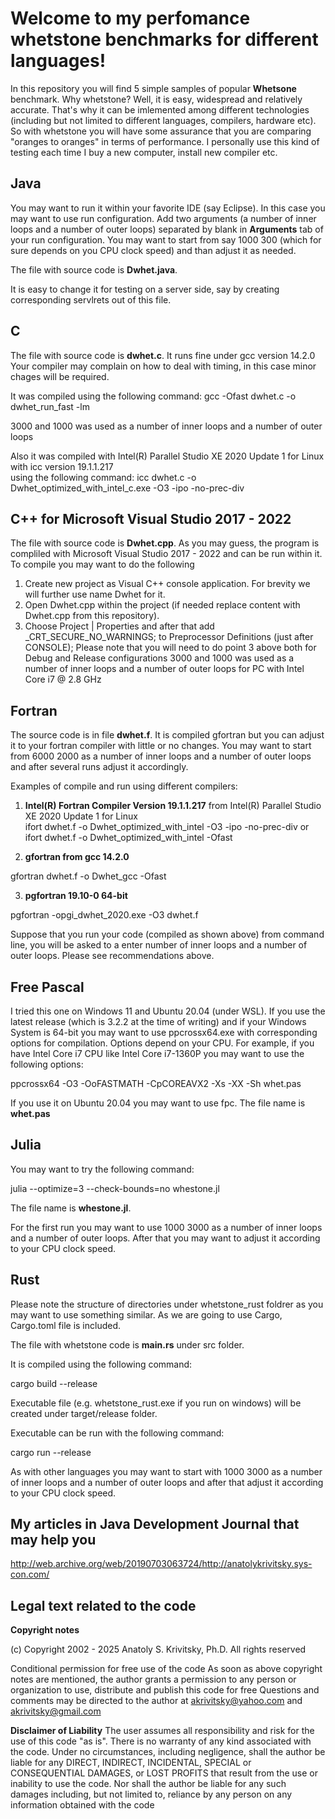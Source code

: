 Welcome to my perfomance whetstone benchmarks for different languages!
===================



 In this repository you will find 5 simple samples of popular **Whetsone** benchmark. Why whetstone? Well, it is easy, widespread and relatively accurate.  That's why it can be imlemented among different technologies (including but not limited to different languages, compilers, hardware etc). So with whetstone you will have some assurance that you are
comparing "oranges to oranges" in terms of performance.  I personally use this kind of testing each time I buy a new computer, install new compiler etc.

Java
-------------

You may want to run it within your favorite IDE (say Eclipse). In this case you may want to use run configuration. Add two arguments (a number of inner loops and a number of outer loops) 
separated by blank in  **Arguments** tab of your run configuration. You may want to start from say 1000 300 (which for sure depends on you CPU clock speed) and than adjust it as needed.

The file with source code is **Dwhet.java**.

It is easy to change it for testing on a server side, say by creating corresponding servlrets out of this file.


C
-------------

The file with source code is **dwhet.c**.
It runs fine under gcc version 14.2.0  
Your compiler may complain on how to deal with timing, in this case minor chages will be required.
 
It was compiled using the following command:
gcc -Ofast dwhet.c -o dwhet_run_fast -lm

3000 and 1000 was used as a number of inner loops and a number of outer loops 

Also it was compiled with Intel(R) Parallel Studio XE 2020 Update 1 for Linux with icc version 19.1.1.217  
using the following command:
icc dwhet.c -o Dwhet_optimized_with_intel_c.exe -O3 -ipo -no-prec-div


C++ for Microsoft Visual Studio 2017 - 2022
-------------
The file with source code is **Dwhet.cpp**.
As you may guess, the program is compliled with Microsoft Visual Studio 2017 - 2022 and can be run within it.
To compile you may want to do the following
1. Create new project as Visual C++ console application. For brevity we will further use name Dwhet for it.
2. Open Dwhet.cpp within the project (if needed replace content with Dwhet.cpp from this repository).
3. Choose Project | Properties and after that add _CRT_SECURE_NO_WARNINGS; to Preprocessor Definitions (just after CONSOLE);
Please note that you will need to do point 3 above both for Debug and Release configurations
3000 and 1000 was used as a number of inner loops and a number of outer loops  for PC with Intel Core i7 @ 2.8 GHz

  

Fortran
-------------

The source code is in file **dwhet.f**. It is compiled gfortran but you can adjust it to your fortran compiler with little or no changes. 
You may want to start from 6000 2000 as a number of inner loops and a number of outer loops and after several runs adjust it accordingly.

Examples of compile and run using different compilers:

1. **Intel(R) Fortran Compiler Version  19.1.1.217** from Intel(R) Parallel Studio XE 2020 Update 1 for Linux  
ifort dwhet.f -o Dwhet_optimized_with_intel -O3 -ipo -no-prec-div
or 
ifort dwhet.f -o Dwhet_optimized_with_intel -Ofast

2. **gfortran from gcc  14.2.0**

gfortran dwhet.f -o Dwhet_gcc -Ofast


3. **pgfortran 19.10-0 64-bit**

pgfortran -opgi_dwhet_2020.exe -O3 dwhet.f   

Suppose that you run  your code (compiled as shown above) from command line, you will be asked to a enter number of inner loops and a number of outer loops. Please see recommendations above.

 
Free Pascal
-------------

I tried this one on Windows 11 and Ubuntu 20.04 (under WSL). 
If you use the latest release (which is 3.2.2 at the time of writing) and if your Windows System is 64-bit you may want to use ppcrossx64.exe with corresponding options for compilation.
Options depend on your CPU. For example, if you have Intel Core i7 CPU like Intel Core i7-1360P
you may want to use the following options:

ppcrossx64 -O3 -OoFASTMATH -CpCOREAVX2 -Xs -XX -Sh whet.pas

If you use it on Ubuntu 20.04 you may want to use fpc.
The file name is   **whet.pas** 

Julia
-------------
You may want to try the following command:

julia --optimize=3 --check-bounds=no whestone.jl

The file name is **whestone.jl**.

For the first run you may want to use 1000 3000 as a number of inner loops and a number of outer loops. After that you may want to adjust it according to your CPU clock speed.

Rust
-------------
Please note the structure of directories under whetstone_rust foldrer as you may want to use something similar.
As we are going to use Cargo, Cargo.toml file is included.

The file with whetstone code is **main.rs** under src folder.

It is compiled using the following command:

cargo build --release

Executable file (e.g. whetstone_rust.exe if you run on windows) will be created under target/release folder.

Executable can be run with the following command:

cargo run --release


As with other languages you may want to start with 1000 3000 as a number of inner loops and a number of outer loops and after that adjust it according to your CPU clock speed.


My articles in Java Development Journal  that may help you
-------------
http://web.archive.org/web/20190703063724/http://anatolykrivitsky.sys-con.com/ 

Legal text related to the code
-------------

**Copyright notes**

 (c) Copyright 2002 - 2025 Anatoly S. Krivitsky, Ph.D.
 All rights reserved

 Conditional permission for free use of the code
 As soon as above copyright notes are mentioned,
 the author grants a permission to any person or organization
 to use, distribute and publish this code for free
 Questions and comments may be directed to the author at
 akrivitsky@yahoo.com and akrivitsky@gmail.com

**Disclaimer of Liability**
  The user assumes all responsibility
 and risk for the use of this code "as is".
 There is no  warranty of any kind associated with the code.
 Under no circumstances, including negligence, shall the author be liable
 for any DIRECT, INDIRECT, INCIDENTAL, SPECIAL or CONSEQUENTIAL DAMAGES,
 or LOST PROFITS that result from the use or inability to use the code.
 Nor shall the author be liable for any such damages including,
 but not limited to, reliance by any person on any
 information obtained with the code
 
 


